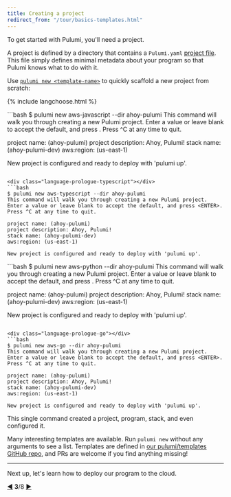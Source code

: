 ```yaml
---
title: Creating a project
redirect_from: "/tour/basics-templates.html"
---
```


To get started with Pulumi, you'll need a project.

A project is defined by a directory that contains a `Pulumi.yaml` [project file](../reference/project.html).  This file
simply defines minimal metadata about your program so that Pulumi knows what to do with it.

Use [`pulumi new <template-name>`](/reference/cli/pulumi_new.html) to quickly scaffold a new project from scratch:

{% include langchoose.html %}

<div class="language-prologue-javascript"></div>
```bash
$ pulumi new aws-javascript --dir ahoy-pulumi
This command will walk you through creating a new Pulumi project.
Enter a value or leave blank to accept the default, and press <ENTER>.
Press ^C at any time to quit.

project name: (ahoy-pulumi)
project description: Ahoy, Pulumi!
stack name: (ahoy-pulumi-dev)
aws:region: (us-east-1)

New project is configured and ready to deploy with 'pulumi up'.
```

<div class="language-prologue-typescript"></div>
```bash
$ pulumi new aws-typescript --dir ahoy-pulumi
This command will walk you through creating a new Pulumi project.
Enter a value or leave blank to accept the default, and press <ENTER>.
Press ^C at any time to quit.

project name: (ahoy-pulumi)
project description: Ahoy, Pulumi!
stack name: (ahoy-pulumi-dev)
aws:region: (us-east-1)

New project is configured and ready to deploy with 'pulumi up'.
```

<div class="language-prologue-python"></div>
```bash
$ pulumi new aws-python --dir ahoy-pulumi
This command will walk you through creating a new Pulumi project.
Enter a value or leave blank to accept the default, and press <ENTER>.
Press ^C at any time to quit.

project name: (ahoy-pulumi)
project description: Ahoy, Pulumi!
stack name: (ahoy-pulumi-dev)
aws:region: (us-east-1)

New project is configured and ready to deploy with 'pulumi up'.
```

<div class="language-prologue-go"></div>
```bash
$ pulumi new aws-go --dir ahoy-pulumi
This command will walk you through creating a new Pulumi project.
Enter a value or leave blank to accept the default, and press <ENTER>.
Press ^C at any time to quit.

project name: (ahoy-pulumi)
project description: Ahoy, Pulumi!
stack name: (ahoy-pulumi-dev)
aws:region: (us-east-1)

New project is configured and ready to deploy with 'pulumi up'.
```

This single command created a project, program, stack, and even configured it.

Many interesting templates are available.  Run `pulumi new` without any arguments to see a list.  Templates are defined
in [our pulumi/templates GitHub repo](https://github.com/pulumi/templates), and PRs are welcome if you find anything
missing!

***

Next up, let's learn how to deploy our program to the cloud.

<div class="tour-nav">
    <a class="tour-button enabled" href="basics-programs.html" title="Programs">◀</a>
    <span class="tour-index"><strong>3</strong>/8</span>
    <a class="tour-button enabled" href="basics-deploying.html" title="Deploying code">▶</a>
</div>
